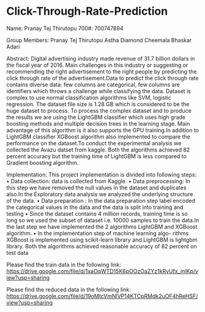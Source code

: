# Click-Through-Rate-Prediction
Name: Pranay Tej Thirutopu
700#: 700747894

Group Members:
Pranay Tej Thirutopu
Astha Diamond Cheemala
Bhaskar Adari

Abstract:
Digital advertising industry made revenue of 31.7 billion dollars in the fiscal year of 2016. Main challenges in this industry or suggesting or recommending the right advertisement to the right people by predicting the click through rate of the advertisement.Data to predict the click through rate contains diverse data: few columns are categorical, few columns are identifiers which throws a challenge while classifying the data. Dataset is complex to use normal classification algorithms like SVM, logistic regression. The dataset file size is 1.28 GB which is considered to be the huge dataset to process. To process the complex dataset and to produce the results we are using the LightGBM classifier which uses high grade boosting methods and multiple decision trees in the learning stage. Main advantage of this algorithm is it also supports the GPU training.In addition to LightGBM classifier XGBoost algorithm also implemented to compare the performance on the dataset.To conduct the experimental analysis we collected the Avazu datset from kaggle. Both the algorithms achieved 82 percent accuracy but the training time of LightGBM is less compared to Gradient boosting algorithm.

Implementation:
This project implementation is divided into following steps:
• Data collection: data is collected from Kaggle.
• Data preprocessing: In this step we have removed the null values in the dataset and duplicates also.In the Exploratory data analysis we analyzed the underlying
structure of the data.
• Data preparation : In the data preparation step label
encoded the categorical values in the data and the data is
split into training and testing
• Since the dataset contains 4 million records, training
time is so long so we used the subset of dataset i.e. 10000 samples to train the data.In the last step we have implemented the 2 algorithms LightGBM and XGBoost algorithm.
• In the implementation step of machine learning algo- rithms XGBoost is implemented using scikit-learn library and LightGBM is lightgbm library. Both the algorithms achieved reasonable accuracy of 82 percent on test data

Please find the train data in the following link:
https://drive.google.com/file/d/1xaOqWTD15K6pOOzOaZYz1kRvUfx_mlKp/view?usp=sharing

Please find the reduced data in the following link:
https://drive.google.com/file/d/19oMtcVmNlVP14KTCpRMdk2uOF4hReHSF/view?usp=sharing

